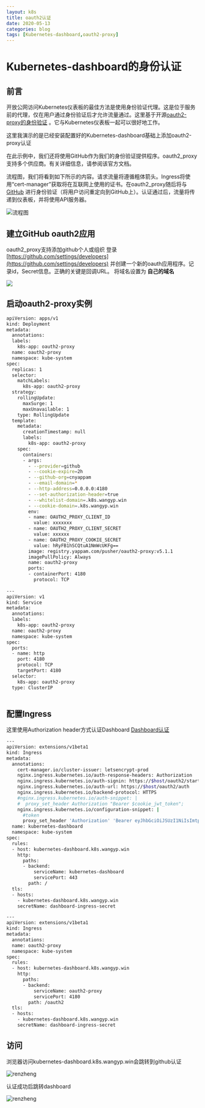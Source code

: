 ```yaml
---
layout: k8s
title: oauth2认证
date: 2020-05-13
categories: blog
tags: [Kubernetes-dashboard,oauth2-proxy]
---
```


# Kubernetes-dashboard的身份认证

## 前言

开放公网访问Kubernetes仪表板的最佳方法是使用身份验证代理。这是位于服务前的代理，仅在用户通过身份验证后才允许流量通过。这里基于开源[oauth2-proxy的身份验证](https://github.com/oauth2-proxy/oauth2-proxy) 。它与Kubernetes仪表板一起可以很好地工作。

这里我演示的是已经安装配置好的Kubernetes-dashboard基础上添加oauth2-proxy认证

在此示例中，我们还将使用GitHub作为我们的身份验证提供程序。oauth2_proxy支持多个供应商。有关详细信息，请参阅该官方文档。

流程图，我们将看到如下所示的内容。请求流量将遵循粗体箭头。Ingress将使用“cert-manager”获取将在互联网上使用的证书。在oauth2_proxy随后将与[GitHub](https://github.com) 进行身份验证（将用户访问重定向到GitHub上）。认证通过后，流量将传递到仪表板，并将使用API​​服务器。

![流程图](https://wangyp.cf/assets/img/1_My-azKvnd_VgJsbRKWPlNw.png)

## 建立GitHub oauth2应用
oauth2_proxy支持添加github个人或组织
登录 [https://github.com/settings/developers](https://github.com/settings/developers) 并创建一个新的oauth应用程序。记录id，Secret信息。正确的关键是回调URL。
将域名设置为 **自己的域名**

![](https://wangyp.cf/assets/img/20200513154536.png)

## 启动oauth2-proxy实例

```bash
apiVersion: apps/v1
kind: Deployment
metadata:
  annotations:
  labels:
    k8s-app: oauth2-proxy
  name: oauth2-proxy
  namespace: kube-system
spec:
  replicas: 1
  selector:
    matchLabels:
      k8s-app: oauth2-proxy
  strategy:
    rollingUpdate:
      maxSurge: 1
      maxUnavailable: 1
    type: RollingUpdate
  template:
    metadata:
      creationTimestamp: null
      labels:
        k8s-app: oauth2-proxy
    spec:
      containers:
      - args:
        - --provider=github
        - --cookie-expire=2h
        - --github-org=cnyappam
        - --email-domain=*
        - --http-address=0.0.0.0:4180
        - --set-authorization-header=true
        - --whitelist-domain=.k8s.wangyp.win
        - --cookie-domain=.k8s.wangyp.win
        env:
        - name: OAUTH2_PROXY_CLIENT_ID
          value: xxxxxxx
        - name: OAUTH2_PROXY_CLIENT_SECRET
          value: xxxxxx
        - name: OAUTH2_PROXY_COOKIE_SECRET
          value: hRyFB1hSCQtuA1NmWcUKFg==
        image: registry.yappam.com/pusher/oauth2-proxy:v5.1.1
        imagePullPolicy: Always
        name: oauth2-proxy
        ports:
        - containerPort: 4180
          protocol: TCP
		  
---
apiVersion: v1
kind: Service
metadata:
  annotations:
  labels:
    k8s-app: oauth2-proxy
  name: oauth2-proxy
  namespace: kube-system
spec:
  ports:
  - name: http
    port: 4180
    protocol: TCP
    targetPort: 4180
  selector:
    k8s-app: oauth2-proxy
  type: ClusterIP
  

```

## 配置Ingress

这里使用Authorization header方式认证Dashboard [Dashboard认证](https://github.com/kubernetes/dashboard/blob/master/docs/user/access-control/README.md#bearer-token)

```bash
---
apiVersion: extensions/v1beta1
kind: Ingress
metadata:
  annotations:
    cert-manager.io/cluster-issuer: letsencrypt-prod
    nginx.ingress.kubernetes.io/auth-response-headers: Authorization
    nginx.ingress.kubernetes.io/auth-signin: https://$host/oauth2/start?rd=https://$host$request_uri$is_args$args
    nginx.ingress.kubernetes.io/auth-url: https://$host/oauth2/auth
    nginx.ingress.kubernetes.io/backend-protocol: HTTPS
    #nginx.ingress.kubernetes.io/auth-snippet: |
    #  proxy_set_header Authorization "Bearer $cookie_jwt_token";
    nginx.ingress.kubernetes.io/configuration-snippet: |
	  #token
      proxy_set_header 'Authorization' 'Bearer eyJhbGciOiJSUzI1NiIsImtpZCI6IiJ9.eyJpc3MiOiJrdWJlcm5ldGVzL3NlcnZpY2VhY2NvdW50Iiwia3ViZXJuZXRlcy5pby9zZXJ2aWNlYWNjb3VudC9uYW1lc3BhY2UiOiJrdWJlLXN5c3RlbSIsImt1YmVybmV0ZXMuaW8vc2VydmljZWFjY291bnQvc2VjcmV0Lm5hbWUiOiJhZG1pbi11c2VyLXRva2VuLWdsNmJmIiwia3ViZXJuZXRlcy5pby9zZXJ2aWNlYWNjb3VudC9zZXJ2aWNlLWFjY291bnQubmFtZSI6ImFkbWluLXVzZXIiLCJrdWJlcm5ldGVzLmlvL3NlcnZpY2VhY2NvdW50L3NlcnZpY2UtYWNjb3VudC51aWQiOiJjYWM2MGYyOC1hZjE4LTQyMTItODViMi1jODNmOWY0MDZjZTgiLCJzdWIiOiJzeXN0ZW06c2VydmljZWFjY291bnQ6a3ViZS1zeXN0ZW06YWRtaW4tdXNlciJ9.uwmHPC3M9OpcdG38VH9vzJShIPUM4YoQ-WIxSvMw4jT6cF28gnyNiln_F8ZDN3FivVK2nLM9JXbjxEjwbEJZ3adsvJ-qefnF3YcOzL68tRLEygFos6XyiGa6NRt3jx5zGq2pi2LC8dGkbYv7tbZ39nHE0JO1Nf6l8_W0oAuWRzvfjUtnXZWX7tmWuZeNY9AH2M61Pfx8ndeZtuAnYho-yFxMd9uingJ_Eie4VA0nIf2S_CLZLbV4NupJcIN4X1QxlLMpFzuv35TLlPM0fZpbEteXbM-br6uuRaWj96UIx_VRDqDcwzJfYKJxW_7hvsD-223AL9IapkY6mEJ-S1jSXQ';
  name: kubernetes-dashboard
  namespace: kube-system
spec:
  rules:
  - host: kubernetes-dashboard.k8s.wangyp.win
    http:
      paths:
      - backend:
          serviceName: kubernetes-dashboard
          servicePort: 443
        path: /
  tls:
  - hosts:
    - kubernetes-dashboard.k8s.wangyp.win
    secretName: dashboard-ingress-secret

---
apiVersion: extensions/v1beta1
kind: Ingress
metadata:
  annotations:
  name: oauth2-proxy
  namespace: kube-system
spec:
  rules:
  - host: kubernetes-dashboard.k8s.wangyp.win
    http:
      paths:
      - backend:
          serviceName: oauth2-proxy
          servicePort: 4180
        path: /oauth2
  tls:
  - hosts:
    - kubernetes-dashboard.k8s.wangyp.win
    secretName: dashboard-ingress-secret
```

## 访问

浏览器访问kubernetes-dashboard.k8s.wangyp.win会跳转到github认证

![renzheng](https://wangyp.cf/assets/img/20200513162035.png)

认证成功后跳转dashboard

![renzheng](https://wangyp.cf/assets/img/20200513162343.png)
